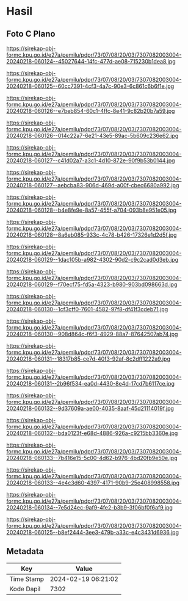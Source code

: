 # Hasil

## Foto C Plano

https://sirekap-obj-formc.kpu.go.id/e27a/pemilu/pdpr/73/07/08/20/03/7307082003004-20240218-060124--45027644-14fc-477d-ae08-715230b1dea8.jpg

https://sirekap-obj-formc.kpu.go.id/e27a/pemilu/pdpr/73/07/08/20/03/7307082003004-20240218-060125--60cc7391-4cf3-4a7c-90e3-6c861c6b6f1e.jpg

https://sirekap-obj-formc.kpu.go.id/e27a/pemilu/pdpr/73/07/08/20/03/7307082003004-20240218-060126--e7beb854-60c1-4ffc-8e41-9c82b20b7a59.jpg

https://sirekap-obj-formc.kpu.go.id/e27a/pemilu/pdpr/73/07/08/20/03/7307082003004-20240218-060126--014c22a7-6e21-43e5-89ac-5b609c236e62.jpg

https://sirekap-obj-formc.kpu.go.id/e27a/pemilu/pdpr/73/07/08/20/03/7307082003004-20240218-060127--c41d02a7-a3c1-4d10-872e-90f9b53b0144.jpg

https://sirekap-obj-formc.kpu.go.id/e27a/pemilu/pdpr/73/07/08/20/03/7307082003004-20240218-060127--aebcba83-906d-469d-a00f-cbec6680a992.jpg

https://sirekap-obj-formc.kpu.go.id/e27a/pemilu/pdpr/73/07/08/20/03/7307082003004-20240218-060128--b4e8fe9e-8a57-455f-a704-093b8e951e05.jpg

https://sirekap-obj-formc.kpu.go.id/e27a/pemilu/pdpr/73/07/08/20/03/7307082003004-20240218-060128--8a6eb085-933c-4c78-b426-17326e1d2d5f.jpg

https://sirekap-obj-formc.kpu.go.id/e27a/pemilu/pdpr/73/07/08/20/03/7307082003004-20240218-060129--1dac105b-a982-4302-90d2-c9c2cad0d3eb.jpg

https://sirekap-obj-formc.kpu.go.id/e27a/pemilu/pdpr/73/07/08/20/03/7307082003004-20240218-060129--f70ecf75-fd5a-4323-b980-903bd098663d.jpg

https://sirekap-obj-formc.kpu.go.id/e27a/pemilu/pdpr/73/07/08/20/03/7307082003004-20240218-060130--1cf3cff0-7601-4582-97f8-df41f3cdeb71.jpg

https://sirekap-obj-formc.kpu.go.id/e27a/pemilu/pdpr/73/07/08/20/03/7307082003004-20240218-060130--908d864c-f6f3-4929-88a7-87642507ab74.jpg

https://sirekap-obj-formc.kpu.go.id/e27a/pemilu/pdpr/73/07/08/20/03/7307082003004-20240218-060131--18317b85-ce7d-40f3-92af-8c2dff1222a9.jpg

https://sirekap-obj-formc.kpu.go.id/e27a/pemilu/pdpr/73/07/08/20/03/7307082003004-20240218-060131--2b96f534-ea0d-4430-8e4d-17cd7b6117ce.jpg

https://sirekap-obj-formc.kpu.go.id/e27a/pemilu/pdpr/73/07/08/20/03/7307082003004-20240218-060132--9d37609a-ae00-4035-8aaf-45d21114019f.jpg

https://sirekap-obj-formc.kpu.go.id/e27a/pemilu/pdpr/73/07/08/20/03/7307082003004-20240218-060132--bda0123f-e68d-4886-926a-c9215bb3360e.jpg

https://sirekap-obj-formc.kpu.go.id/e27a/pemilu/pdpr/73/07/08/20/03/7307082003004-20240218-060133--7b416e15-5c00-4d62-b976-4bd20fb9e50e.jpg

https://sirekap-obj-formc.kpu.go.id/e27a/pemilu/pdpr/73/07/08/20/03/7307082003004-20240218-060133--4e4c3d60-4397-4171-90b9-25e408998558.jpg

https://sirekap-obj-formc.kpu.go.id/e27a/pemilu/pdpr/73/07/08/20/03/7307082003004-20240218-060134--7e5d24ec-9af9-4fe2-b3b9-3f06bf0f6af9.jpg

https://sirekap-obj-formc.kpu.go.id/e27a/pemilu/pdpr/73/07/08/20/03/7307082003004-20240218-060125--b8ef2444-3ee3-479b-a33c-e4c3431d6936.jpg


## Metadata

| Key        | Value               |
| ---------- | ------------------- |
| Time Stamp | 2024-02-19 06:21:02 |
| Kode Dapil | 7302                |



